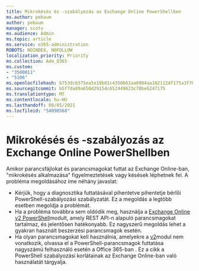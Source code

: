 ```yaml
---
title: Mikrokésés és -szabályozás az Exchange Online PowerShellben
ms.author: pebaum
author: pebaum
manager: scotv
ms.audience: Admin
ms.topic: article
ms.service: o365-administration
ROBOTS: NOINDEX, NOFOLLOW
localization_priority: Priority
ms.collection: Adm_O365
ms.custom:
- "3500011"
- "5106"
ms.openlocfilehash: 6753dcb375ea5e19b01c4350b61aa8904aa102112df175a3f70281d18a634dbf
ms.sourcegitcommit: b5f7da89a650d2915dc652449623c78be6247175
ms.translationtype: MT
ms.contentlocale: hu-HU
ms.lasthandoff: 08/05/2021
ms.locfileid: "54098568"
---
```

# <a name="micro-delays-or-throttling-in-exchange-online-powershell"></a>Mikrokésés és -szabályozás az Exchange Online PowerShellben

Amikor parancsfájlokat és parancsmagokat futtat az Exchange Online-ban, "mikrokésés alkalmazása" figyelmeztetések vagy késések léphetnek fel. A probléma megoldásához íme néhány javaslat:

- Kérjük, hogy a diagnosztika futtatásával pihentetve pihentetje bérlői PowerShell-szabályozási szabályzatát. Ez a megoldás a legtöbb esetben megoldja a problémát.
- Ha a probléma továbbra sem oldódik meg, használja a [Exchange Online v2 PowerShell](/powershell/exchange/exchange-online/exchange-online-powershell-v2/exchange-online-powershell-v2?view=exchange-ps&preserve-view=true)modult, amely REST API-n alapuló parancsmagokat tartalmaz, és jelentősen hatékonyabb. Ez nagyszerű megoldás lehet a gyakran használt beszerzési parancsmagok esetén.
- Ha olyan parancsmagokat kell használnia, amelyekre a [v2](https://techcommunity.microsoft.com/t5/exchange-team-blog/updated-running-powershell-cmdlets-for-large-numbers-of-users-in/ba-p/1000628#)modul nem vonatkozik, olvassa el a PowerShell-parancsmagok futtatása nagyszámú felhasználó esetén a Office 365-ban . Ez a cikk a PowerShell szabályozási korlátainak az Exchange Online-ban való használatát tárgyalja.

